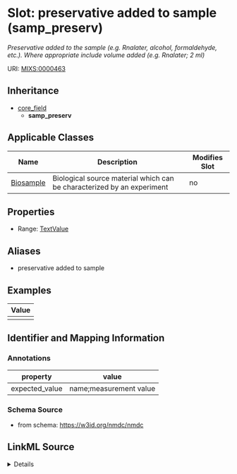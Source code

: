 # Slot: preservative added to sample (samp_preserv)


_Preservative added to the sample (e.g. Rnalater, alcohol, formaldehyde, etc.). Where appropriate include volume added (e.g. Rnalater; 2 ml)_



URI: [MIXS:0000463](https://w3id.org/mixs/0000463)




## Inheritance

* [core_field](core_field.md)
    * **samp_preserv**





## Applicable Classes

| Name | Description | Modifies Slot |
| --- | --- | --- |
[Biosample](Biosample.md) | Biological source material which can be characterized by an experiment |  no  |







## Properties

* Range: [TextValue](TextValue.md)



## Aliases


* preservative added to sample




## Examples

| Value |
| --- |
|  |

## Identifier and Mapping Information





### Annotations

| property | value |
| --- | --- |
| expected_value | name;measurement value || preferred_unit | milliliter || occurrence | 1 |



### Schema Source


* from schema: https://w3id.org/nmdc/nmdc




## LinkML Source

<details>
```yaml
name: samp_preserv
annotations:
  expected_value:
    tag: expected_value
    value: name;measurement value
  preferred_unit:
    tag: preferred_unit
    value: milliliter
  occurrence:
    tag: occurrence
    value: '1'
description: Preservative added to the sample (e.g. Rnalater, alcohol, formaldehyde,
  etc.). Where appropriate include volume added (e.g. Rnalater; 2 ml)
title: preservative added to sample
examples:
- value: ''
from_schema: https://w3id.org/nmdc/nmdc
aliases:
- preservative added to sample
rank: 1000
is_a: core field
string_serialization: '{text};{float} {unit}'
slot_uri: MIXS:0000463
multivalued: false
alias: samp_preserv
domain_of:
- Biosample
range: TextValue

```
</details>